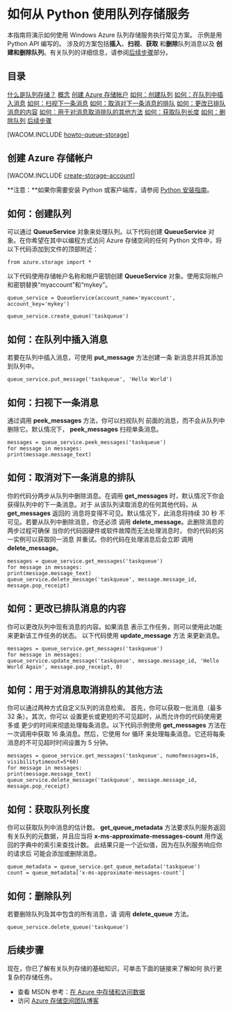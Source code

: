 <properties linkid="develop-python-queue-service" urlDisplayName="Queue Service" pageTitle="How to use the queue service (Python) | Microsoft Azure" metaKeywords="Azure Queue Service messaging Python" description="Learn how to use the Azure Queue service to create and delete queues, and insert, get, and delete messages. Samples written in Python." metaCanonical="" services="storage" documentationCenter="Python" title="How to Use the Queue Storage Service from Python" authors="" solutions="" manager="" editor="" />

# 如何从 Python 使用队列存储服务

本指南将演示如何使用 Windows Azure 队列存储服务执行常见方案。
示例是用 Python API 编写的。
涉及的方案包括**插入**、**扫视**、**获取**
和**删除**队列消息以及
**创建和删除队列**。有关队列的详细信息，请参阅[后续步骤][]部分。

## 目录

[什么是队列存储？][]
 [概念][]
 [创建 Azure 存储帐户][]
 [如何：创建队列][]
 [如何：在队列中插入消息][]
 [如何：扫视下一条消息][]
 [如何：取消对下一条消息的排队][]
 [如何：更改已排队消息的内容][]
 [如何：用于对消息取消排队的其他方法][]
 [如何：获取队列长度][]
 [如何：删除队列][]
 [后续步骤][]

[WACOM.INCLUDE [howto-queue-storage][]]

## 创建 Azure 存储帐户

[WACOM.INCLUDE [create-storage-account][]]

**注意：**如果你需要安装 Python 或客户端库，请参阅 [Python 安装指南][]。

## 如何：创建队列

可以通过 **QueueService** 对象来处理队列。以下代码创建 **QueueService** 对象。在你希望在其中以编程方式访问 Azure 存储空间的任何 Python 文件中，将以下代码添加到文件的顶部附近：

    from azure.storage import *

以下代码使用存储帐户名称和帐户密钥创建 **QueueService** 对象。使用实际帐户和密钥替换“myaccount”和“mykey”。

    queue_service = QueueService(account_name='myaccount', account_key='mykey')

    queue_service.create_queue('taskqueue')

## 如何：在队列中插入消息

若要在队列中插入消息，可使用 **put\_message** 方法创建一条
新消息并将其添加到队列中。

    queue_service.put_message('taskqueue', 'Hello World')

## 如何：扫视下一条消息

通过调用 **peek\_messages** 方法，你可以扫视队列
前面的消息，而不会从队列中删除它。默认情况下，
**peek\_messages** 扫视单条消息。

    messages = queue_service.peek_messages('taskqueue')
    for message in messages:
    print(message.message_text)

## 如何：取消对下一条消息的排队

你的代码分两步从队列中删除消息。在调用
**get\_messages** 时，默认情况下你会获得队列中的下一条消息。对于
从该队列读取消息的任何其他代码，从 **get\_messages** 返回的
消息将变得不可见。默认情况下，此消息将持续 30 秒
不可见。若要从队列中删除消息，你还必须
调用 **delete\_message**。此删除消息的两步过程可确保
当你的代码因硬件或软件故障而无法处理消息时，
你的代码的另一实例可以获取同一消息
并重试。你的代码在处理消息后会立即
调用 **delete\_message**。

    messages = queue_service.get_messages('taskqueue')
    for message in messages:
    print(message.message_text)
    queue_service.delete_message('taskqueue', message.message_id, message.pop_receipt)

## 如何：更改已排队消息的内容

你可以更改队列中现有消息的内容。如果消息
表示工作任务，则可以使用此功能来更新该工作任务的状态。
以下代码使用 **update\_message** 方法
来更新消息。

    messages = queue_service.get_messages('taskqueue')
    for message in messages:
    queue_service.update_message('taskqueue', message.message_id, 'Hello World Again', message.pop_receipt, 0)

## 如何：用于对消息取消排队的其他方法

你可以通过两种方式自定义队列的消息检索。
首先，你可以获取一批消息（最多 32 条）。其次，你可以
设置更长或更短的不可见超时，从而允许你的代码使用更多或
更少的时间来彻底处理每条消息。以下代码示例使用
**get\_messages** 方法在一次调用中获取 16 条消息。然后，它使用 for 循环
来处理每条消息。它还将每条消息的不可见超时时间设置为
 5 分钟。

    messages = queue_service.get_messages('taskqueue', numofmessages=16, visibilitytimeout=5*60)
    for message in messages:
    print(message.message_text)
    queue_service.delete_message('taskqueue', message.message_id, message.pop_receipt)

## 如何：获取队列长度

你可以获取队列中消息的估计数。
**get\_queue\_metadata** 方法要求队列服务返回有关队列的元数据，并且应当将
**x-ms-approximate-messages-count** 用作返回的字典中的索引来查找计数。
此结果只是一个近似值，因为在队列服务响应你的请求后
可能会添加或删除消息。

    queue_metadata = queue_service.get_queue_metadata('taskqueue')
    count = queue_metadata['x-ms-approximate-messages-count']

## 如何：删除队列

若要删除队列及其中包含的所有消息，请
调用 **delete\_queue** 方法。

    queue_service.delete_queue('taskqueue')

## 后续步骤

现在，你已了解有关队列存储的基础知识，可单击下面的链接来了解如何
执行更复杂的存储任务。

-   查看 MSDN 参考：[在 Azure 中存储和访问数据][]
-   访问 [Azure 存储空间团队博客][]

  [后续步骤]: #next-steps
  [什么是队列存储？]: #what-is
  [概念]: #concepts
  [创建 Azure 存储帐户]: #create-account
  [如何：创建队列]: #create-queue
  [如何：在队列中插入消息]: #insert-message
  [如何：扫视下一条消息]: #peek-message
  [如何：取消对下一条消息的排队]: #get-message
  [如何：更改已排队消息的内容]: #change-contents
  [如何：用于对消息取消排队的其他方法]: #advanced-get
  [如何：获取队列长度]: #get-queue-length
  [如何：删除队列]: #delete-queue
  [howto-queue-storage]: ../includes/howto-queue-storage.md
  [create-storage-account]: ../includes/create-storage-account.md
  [Python 安装指南]: ../python-how-to-install/
  [在 Azure 中存储和访问数据]: http://msdn.microsoft.com/zh-cn/library/azure/gg433040.aspx
  [Azure 存储空间团队博客]: http://blogs.msdn.com/b/windowsazurestorage/
